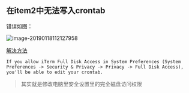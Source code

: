## 在item2中无法写入crontab

错误如图：

![image-20190118112127958](https://raw.githubusercontent.com/loveagri/note/master/images/image-20190118112127958.png)

[解决方法](https://gitlab.com/gnachman/iterm2/issues/7088)

```
If you allow iTerm Full Disk Access in System Preferences (System Preferences -> Security & Privacy -> Privacy -> Full Disk Access), you'll be able to edit your crontab.
```

> 其实就是修改电脑里安全设置里的完全磁盘访问权限

